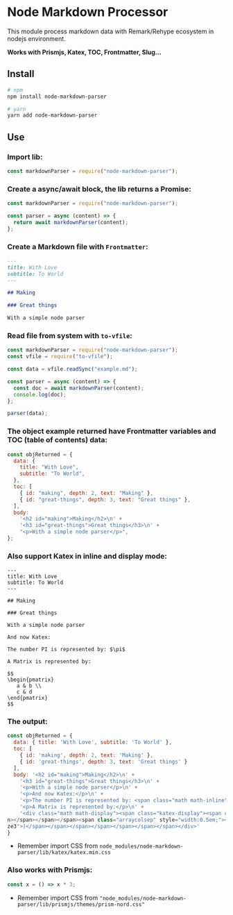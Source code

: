 # Node Markdown Processor

This module process markdown data with Remark/Rehype ecosystem in nodejs environment.

**Works with Prismjs, Katex, TOC, Frontmatter, Slug...**

## Install

```bash
# npm
npm install node-markdown-parser

# yarn
yarn add node-markdown-parser
```

## Use

### Import lib:

```js
const markdownParser = require("node-markdown-parser");
```

### Create a async/await block, the lib returns a Promise:

```js
const markdownParser = require("node-markdown-parser");

const parser = async (content) => {
  return await markdownParser(content);
};
```

### Create a Markdown file with `Frontmatter`:

```md
---
title: With Love
subtitle: To World
---

## Making

### Great things

With a simple node parser
```

### Read file from system with `to-vfile`:

```js
const markdownParser = require("node-markdown-parser");
const vfile = require("to-vfile");

const data = vfile.readSync("example.md");

const parser = async (content) => {
  const doc = await markdownParser(content);
  console.log(doc);
};

parser(data);
```

### The object example returned have Frontmatter variables and TOC (table of contents) data:

```js
const objReturned = {
  data: {
    title: "With Love",
    subtitle: "To World",
  },
  toc: [
    { id: "making", depth: 2, text: "Making" },
    { id: "great-things", depth: 3, text: "Great things" },
  ],
  body:
    '<h2 id="making">Making</h2>\n' +
    '<h3 id="great-things">Great things</h3>\n' +
    "<p>With a simple node parser</p>",
};
```

### Also support Katex in inline and display mode:

```
---
title: With Love
subtitle: To World
---

## Making

### Great things

With a simple node parser

And now Katex:

The number PI is represented by: $\pi$

A Matrix is represented by:

$$
\begin{pmatrix}
   a & b \\
   c & d
\end{pmatrix}
$$

```

### The output:

```js
const objReturned = {
  data: { title: 'With Love', subtitle: 'To World' },
  toc: [
    { id: 'making', depth: 2, text: 'Making' },
    { id: 'great-things', depth: 3, text: 'Great things' }
  ],
  body: '<h2 id="making">Making</h2>\n' +
    '<h3 id="great-things">Great things</h3>\n' +
    '<p>With a simple node parser</p>\n' +
    '<p>And now Katex:</p>\n' +
    '<p>The number PI is represented by: <span class="math math-inline"><span class="katex"><span class="katex-mathml"><math xmlns="http://www.w3.org/1998/Math/MathML"><semantics><mrow><mi>π</mi></mrow><annotation encoding="application/x-tex">\\pi</annotation></semantics></math></span><span class="katex-html" aria-hidden="true"><span class="base"><span class="strut" style="height:0.43056em;vertical-align:0em;"></span><span class="mord mathdefault" style="margin-right:0.03588em;">π</span></span></span></span></span></p>\n' +
    '<p>A Matrix is represented by:</p>\n' +
    '<div class="math math-display"><span class="katex-display"><span class="katex"><span class="katex-mathml"><math xmlns="http://www.w3.org/1998/Math/MathML"><semantics><mrow><mo fence="true">(</mo><mtable rowspacing="0.15999999999999992em" columnspacing="1em"><mtr><mtd><mstyle scriptlevel="0" displaystyle="false"><mi>a</mi></mstyle></mtd><mtd><mstyle scriptlevel="0" displaystyle="false"><mi>b</mi></mstyle></mtd></mtr><mtr><mtd><mstyle scriptlevel="0" displaystyle="false"><mi>c</mi></mstyle></mtd><mtd><mstyle scriptlevel="0" displaystyle="false"><mi>d</mi></mstyle></mtd></mtr></mtable><mo fence="true">)</mo></mrow><annotation encoding="application/x-tex">\\begin{pmatrix} a &#x26; b \\\\ c &#x26; d \\end{pmatrix}</annotation></semantics></math></span><span class="katex-html" aria-hidden="true"><span class="base"><span class="strut" style="height:2.40003em;vertical-align:-0.95003em;"></span><span class="minner"><span class="mopen delimcenter" style="top:0em;"><span class="delimsizing size3">(</span></span><span class="mord"><span class="mtable"><span class="col-align-c"><span class="vlist-t vlist-t2"><span class="vlist-r"><span class="vlist" style="height:1.45em;"><span style="top:-3.61em;"><span class="pstrut" style="height:3em;"></span><span class="mord"><span class="mord mathdefault">a</span></span></span><span style="top:-2.4099999999999997em;"><span class="pstrut" style="height:3em;"></span><span class="mord"><span class="mord mathdefault">c</span></span></span></span><span class="vlist-s">​</span></span><span class="vlist-r"><span class="vlist" style="height:0.9500000000000004em;"><span></span></spa
n></span></span></span><span class="arraycolsep" style="width:0.5em;"></span><span class="arraycolsep" style="width:0.5em;"></span><span class="col-align-c"><span class="vlist-t vlist-t2"><span class="vlist-r"><span class="vlist" style="height:1.45em;"><span style="top:-3.61em;"><span class="pstrut" style="height:3em;"></span><span class="mord"><span class="mord mathdefault">b</span></span></span><span style="top:-2.4099999999999997em;"><span class="pstrut" style="height:3em;"></span><span class="mord"><span class="mord mathdefault">d</span></span></span></span><span class="vlist-s">​</span></span><span class="vlist-r"><span class="vlist" style="height:0.9500000000000004em;"><span></span></span></span></span></span></span></span><span class="mclose delimcenter" style="top:0em;"><span class="delimsizing si
ze3">)</span></span></span></span></span></span></span></div>'
}
```

- Remember import CSS from `node_modules/node-markdown-parser/lib/katex/katex.min.css`

### Also works with Prismjs:

```js
const x = () => x * 3;
```

- Remember import CSS from `"node_modules/node-markdown-parser/lib/prismjs/themes/prism-nord.css"`
